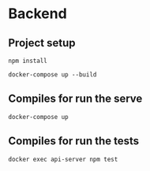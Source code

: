 # Backend

## Project setup
```
npm install
```
```
docker-compose up --build
```

## Compiles for run the serve
```
docker-compose up
```

## Compiles for run the tests
```
docker exec api-server npm test
```